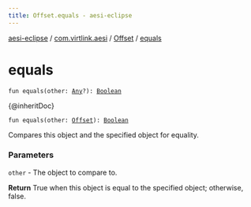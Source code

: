 ```yaml
---
title: Offset.equals - aesi-eclipse
---
```


[aesi-eclipse](../../index.html) / [com.virtlink.aesi](../index.html) / [Offset](index.html) / [equals](.)

# equals

`fun equals(other: `[`Any`](https://kotlinlang.org/api/latest/jvm/stdlib/kotlin/-any/index.html)`?): `[`Boolean`](https://kotlinlang.org/api/latest/jvm/stdlib/kotlin/-boolean/index.html)

{@inheritDoc}

`fun equals(other: `[`Offset`](index.html)`): `[`Boolean`](https://kotlinlang.org/api/latest/jvm/stdlib/kotlin/-boolean/index.html)

Compares this object and the specified object for equality.

### Parameters

`other` - The object to compare to.

**Return**
True when this object is equal to the specified object; otherwise, false.

